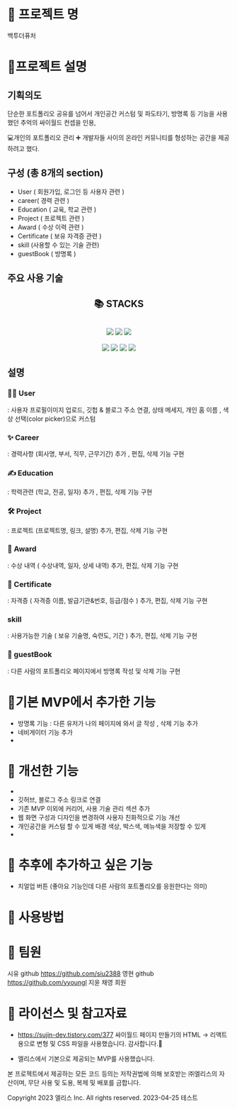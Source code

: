# 💎 프로젝트 명 

백투더퓨처
# 💎프로젝트 설명 
## 기획의도
단순한 포트폴리오 공유를 넘어서 
  개인공간 커스텀 및 파도타기, 방명록 등 기능을 사용했던 추억의 싸이월드 컨셉을 인용,
  
💻개인의 포트폴리오 관리 ➕ 개발자들 사이의 온라인 커뮤니티를 형성하는 공간을 제공하려고 했다. 

## 구성 (총 8개의 section)

- User ( 회원가입, 로그인 등 사용자 관련 )
- career( 경력 관련 )
- Education ( 교육, 학교 관련 )
- Project ( 프로젝트 관련 )
- Award ( 수상 이력 관련 )
- Certificate ( 보유 자격증 관련 )
- skill (사용할 수 있는 기술 관련)
- guestBook ( 방명록 )

## 주요 사용 기술
<div align=center><h2>📚 STACKS</h2></div>
<div align="center">
  <br/>  
  <img src="https://img.shields.io/badge/javascript-F7DF1E?style=for-the-badge&logo=javascript&logoColor=black">
  <img src="https://img.shields.io/badge/bootstrap-7952B3?style=for-the-badge&logo=bootstrap&logoColor=white">
  <img src="https://img.shields.io/badge/react-61DAFB?style=for-the-badge&logo=react&logoColor=black">
  <br/>
    
  <br/>
  <img src="https://img.shields.io/badge/node.js-339933?style=for-the-badge&logo=node.js&logoColor=white">
  <img src="https://img.shields.io/badge/express.js-000000?style=for-the-badge&logo=express&logoColor=white">
  <img src="https://img.shields.io/badge/mongoDB-47A248?style=for-the-badge&logo=MongoDB&logoColor=white">
  <img src="https://img.shields.io/badge/Postman-FF6C37?style=for-the-badge&logo=Postman&logoColor=white">
  <br/>
    
</div>

## 설명 

###  👩‍💻 User 
  : 사용자 프로필이미지 업로드, 깃헙 & 블로그 주소 연결, 상태 메세지, 개인 홈 이름 , 색상 선택(color picker)으로 커스텀 

### ✨ Career 
  : 경력사항 (회사명, 부서, 직무, 근무기간) 추가 , 편집, 삭제 기능 구현
 
### ✍ Education 
  : 학력관련 (학교, 전공, 일자) 추가 , 편집, 삭제 기능 구현
  
### 🛠 Project 
  : 프로젝트 (프로젝트명, 링크, 설명) 추가, 편집, 삭제 기능 구현
  
### 🥇 Award 
  : 수상 내역 ( 수상내역, 일자, 상세 내역) 추가, 편집, 삭제 기능 구현
  
### 📝 Certificate 
  : 자격증 ( 자격증 이름, 발급기관&번호, 등급/점수 ) 추가, 편집, 삭제 기능 구현 
  
### skill 
  : 사용가능한 기술 ( 보유 기술명, 숙련도, 기간 ) 추가, 편집, 삭제 기능 구현
  
### 👭 guestBook 
  : 다른 사람의 포트폴리오 페이지에서 방명록 작성 및 삭제 기능 구현 


# 💎기본 MVP에서 추가한 기능 

- 방명록 기능 : 다른 유저가 나의 페이지에 와서 글 작성 , 삭제 기능 추가 
- 네비게이터 기능 추가 
- 

# 💎 개선한 기능 
- 
- 깃허브, 블로그 주소 링크로 연결 
- 기존 MVP 이외에 커리어, 사용 기술 관리 섹션 추가 
- 웹 화면 구성과 디자인을 변경하여 사용자 친화적으로 기능 개선 
- 개인공간을 커스텀 할 수 있게 배경 색상, 박스색, 메뉴색을 저장할 수 있게 
- 
# 💎 추후에 추가하고 싶은 기능
- 치얼업 버튼 (좋아요 기능인데 다른 사람의 포트폴리오를 응원한다는 의미)


# 💎 사용방법 



# 💎 팀원 
 시유 github  https://github.com/siu2388
 영현 github  https://github.com/yyoungl
 지윤 
 채영 
 희원 
 
 # 💎 라이선스 및 참고자료 
 - https://sujin-dev.tistory.com/377 
 싸이월드 페이지 만들기의 HTML -> 리액트 용으로 변형 및 CSS 파일을 사용했습니다. 감사합니다.🤞 
 
 - 엘리스에서 기본으로 제공되는 MVP를 사용했습니다. 


 본 프로젝트에서 제공하는 모든 코드 등의는 저작권법에 의해 보호받는 ㈜엘리스의 자산이며, 무단 사용 및 도용, 복제 및 배포를 금합니다.

Copyright 2023 엘리스 Inc. All rights reserved.
2023-04-25 테스트


